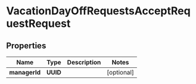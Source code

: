 

# VacationDayOffRequestsAcceptRequestRequest


## Properties

| Name | Type | Description | Notes |
|------------ | ------------- | ------------- | -------------|
|**managerId** | **UUID** |  |  [optional] |



